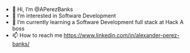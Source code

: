 - 👋 Hi, I’m @APerezBanks
- 👀 I’m interested in Software Development
- 🌱 I’m currently learning a Software Development full stack at Hack A boss
- 📫 How to reach me https://www.linkedin.com/in/alexander-perez-banks/

<!---
APerezBanks/APerezBanks is a ✨ special ✨ repository because its `README.md` (this file) appears on your GitHub profile.
You can click the Preview link to take a look at your changes.
--->
